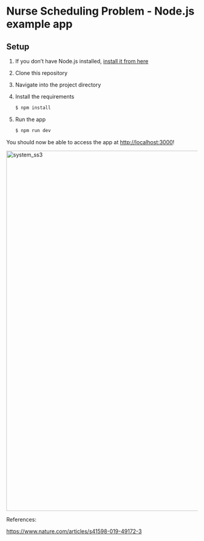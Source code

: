 # Nurse Scheduling Problem - Node.js example app

## Setup

1. If you don’t have Node.js installed, [install it from here](https://nodejs.org/en/)

2. Clone this repository

3. Navigate into the project directory

4. Install the requirements

   ```bash
   $ npm install
   ```
   
5. Run the app

   ```bash
   $ npm run dev
   ```

You should now be able to access the app at [http://localhost:3000](http://localhost:3000)! 

<img width="947" alt="system_ss3" src="https://user-images.githubusercontent.com/56334497/232117139-c28cb418-7990-4e00-9c0c-6b45fbbfbab9.png">


References:

https://www.nature.com/articles/s41598-019-49172-3
